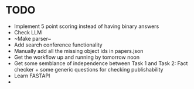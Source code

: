 # **TODO**
- Implement 5 point scoring instead of having binary answers
- Check LLM
- ~Make parser~
- Add search conference functionality
- Manually add all the missing object ids in papers.json
- Get the workflow up and running by tomorrow noon
- Get some semblance of independence between Task 1 and Task 2:
    Fact checker + some generic questions for checking publishability
- Learn FASTAPI
- 